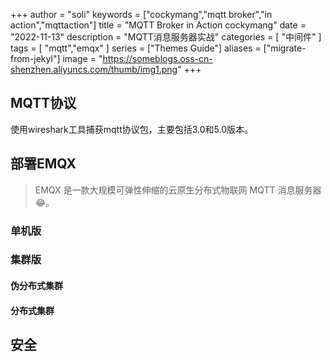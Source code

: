 +++
author = "soli"
keywords = ["cockymang","mqtt broker","in action","mqttaction"]
title = "MQTT Broker in Action cockymang"
date = "2022-11-13"
description = "MQTT消息服务器实战"
categories = [
"中间件"
]
tags = [
"mqtt","emqx"
]
series = ["Themes Guide"]
aliases = ["migrate-from-jekyl"]
image = "https://someblogs.oss-cn-shenzhen.aliyuncs.com/thumb/img1.png"
+++
<!--more-->
## MQTT协议
使用wireshark工具捕获mqtt协议包，主要包括3.0和5.0版本。
## 部署EMQX
> EMQX 是一款大规模可弹性伸缩的云原生分布式物联网 MQTT 消息服务器:joy:。
### 单机版
### 集群版
#### 伪分布式集群
#### 分布式集群


## 安全

